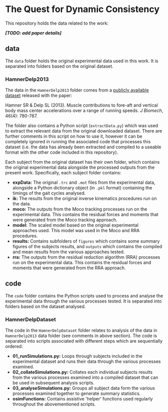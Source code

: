 # The Quest for Dynamic Consistency

This repository holds the data related to the work:

***[TODO: add paper details]***

## data

The `data` folder holds the original experimental data used in this work. It is separated into folders based on the original dataset.

### HamnerDelp2013

The data in the `HamnerDelp2013` folder comes from a [publicly available dataset](https://simtk.org/projects/nmbl_running) released with the paper:

Hamner SR & Delp SL (2013). Muscle contributions to fore-aft and vertical body mass center accelerations over a range of running speeds. *J Biomech*, 46(4): 780-787. 

The folder also contains a Python script (`extractData.py`) which was used to extract the relevant data from the original downloaded dataset. There are further comments in this script on how to use it, however it can be completely ignored in running the associated code that processes this dataset (i.e. the data has already been extracted and compiled to a useable format with the other code included in this repository).

Each subject from the original dataset has their own folder, which contains the original experimental data alongside the processed outputs from the present work. Specifically, each subject folder contains:

- **expData:** The original `.trc` and `.mot` files from the experimental data, alongside a Python dictionary object (in `.pkl` format) containing the timings of the gait cycles analysed.
- **ik:** The results from the original inverse kinematics procedures run on the data.
- **moco:** The outputs from the Moco tracking processes run on the experimental data. This contains the residual forces and moments that were generated from the Moco tracking approach.
- **model:** The scaled model based on the original experimental approaches used. This model was used in the Moco and RRA procedures. 
- **results:** Contains subfolders of `figures` which contains some summary figures of the subjects results, and `outputs` which contains the compiled and mean results from the various approaches tested.
- **rra:** The outputs from the residual reduction algorithm (RRA) processes run on the experimental data. This contains the residual forces and moments that were generated from the RRA approach.

## code

The `code` folder contains the Python scripts used to process and analyse the experimental data through the various processes tested. It is separated into folders based on the dataset analysed.

### HamnerDelpDataset

The code in the `HamnerDelpDataset` folder relates to analysis of the data in `HamnerDelp2013` data folder (see comments in above section). The code is separated into scripts associated with different steps which are sequentially ordered:

- **01_runSimulations.py:** Loops through subjects included in the experimental dataset and runs their data through the various processes examined. 
- **02_collateSimulations.py:** Collates each individual subjects results from the various processes examined into a compiled dataset that can be used in subsequent analysis scripts.
- **03_analyseSimulations.py:** Groups all subject data form the various processes examined together to generate summary statistics.
- **osimFunctions:** Contains assistive 'helper' functions used regularly throughout the abovementioned scripts.

